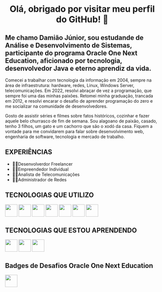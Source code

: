 <h1 align="center">Olá, obrigado por visitar meu perfil do GitHub! 👋</h1>

<h2>Me chamo Damião Júnior, sou estudande de Análise e Desenvolvimento de Sistemas, participante do programa Oracle One Next Education, aficionado por tecnologia, desenvolvedor Java e eterno aprendiz da vida.</h2>

<p>
  Comecei a trabalhar com tecnologia da informação em 2004, sempre na área de infraestrutura: hardware, redes, Linux, Windows Server, telecomunicações. Em 2022, resolvi abraçar de vez a programação, que sempre foi uma das minhas paixões. Retomei minha graduação, trancada em 2012, e resolvi encarar o desafio de aprender programação do zero e me socializar na comunidade de desenvolvedores. 

  Gosto de assistir séries e filmes sobre fatos históricos, cozinhar e fazer aquele belo churrasco de fim de semana. Sou alagoano de paixão, casado, tenho 3 filhos, um gato e um cachorro que são o xodó da casa. Fiquem a vontade para me convidarem para falar sobre desenvolvimento web, engenharia de software, tecnologia e mercado de trabalho.

<h2>EXPERIÊNCIAS</h2>
<ul>
<li>🧙‍♂️Desenvolverdor Freelancer</li>
<li>👨‍🔧Empreendedor Individual</li>
<li>👨‍💻Analista de Telecomunicações</li> 
<li>👨‍💻Administrador de Redes</li>
</ul>  

<h2>TECNOLOGIAS QUE UTILIZO</h2>
<img width="40" height="40" margin="10" src=https://github.com/Catrevage/Catrevage/assets/111127477/adbadda2-16a1-4879-bebc-17832b663b16>  
<img width="40" height="40" margin="10" src=https://github.com/Catrevage/Catrevage/assets/111127477/78cf454c-c56f-4c28-91c0-655702184a57>
<img width="40" height="40 margin="10" src=https://github.com/Catrevage/Catrevage/assets/111127477/ae68b3e7-134b-4a68-8d41-c9001f93f61b>
<img width="40" height="40 margin="10" src=https://github.com/Catrevage/Catrevage/assets/111127477/4a251fff-6569-4814-bfae-8b99e6e2b57b>
<img width="40" height="40" margin="10" src=https://github.com/Catrevage/Catrevage/assets/111127477/4bb62e2f-3a78-46a4-97a8-f129e7249660>
<img width="40" height="40" margin="10" src=https://github.com/Catrevage/Catrevage/assets/111127477/7554c41f-8853-4f79-9e69-70dad25d0a68>
<img width="40" height="40" margin="10" src=https://github.com/Catrevage/Catrevage/assets/111127477/9eaf1b82-02ab-4f7c-98c3-e2fbf45e76cb>

<h2>TECNOLOGIAS QUE ESTOU APRENDENDO</h2>
<img width="40" height="40" src=https://github.com/Catrevage/Catrevage/assets/111127477/3a390b6a-9cb2-4806-b971-bf75d8547896>
<img width="40" height="40" src=https://github.com/Catrevage/Catrevage/assets/111127477/75c5c7b7-fc7a-4223-b229-aa3024482997>
<img width="40" height="40" src=https://github.com/Catrevage/Catrevage/assets/111127477/9d12dbe4-d019-413f-bc0b-c04bb85595d0>

<h2>Badges de Desafios Oracle One Next Education</h2>
<img width="40" height="40" src="img/cms_files_10224_1673890300Prancheta_9.png>
<img width="40" height="40" src="img/cms_files_10224_1677509014Prancheta_1.png">

